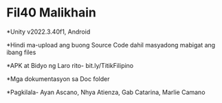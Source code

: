 # Fil40 Malikhain

*Unity v2022.3.40f1, Android

*Hindi ma-upload ang buong Source Code dahil masyadong mabigat ang ibang files

*APK at Bidyo ng Laro rito- bit.ly/TitikFilipino

*Mga dokumentasyon sa Doc folder

*Pagkilala- Ayan Ascano, Nhya Atienza, Gab Catarina, Marlie Camano
